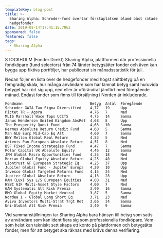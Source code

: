 ```yaml
---
templateKey: blog-post
title: >-
  Sharing Alpha: Schroder-fond övertar förstaplatsen bland bäst ratade
  hedgefonder
date: 2019-08-14T17:41:15.706Z
sponsored: false
featured: false
tags:
  - Sharing Alpha
---
```

STOCKHOLM (Fonder Direkt) Sharing Alpha, plattformen där professionella fondköpare (fund selectors) från 74 länder betygsätter fonder och även kan bygga upp fiktiva portföljer, har publicerat sin månadsstatistik för juli.



Nedan följer en lista över de hedgefonder med högst snittbetyg på en femgradig skala, hur många användare som har lämnat betyg samt huruvida betyget har rört sig upp, ned eller är oförändrat jämfört med föregående månad. Endast fonder som finns till försäljning i Norden är inkluderade.

```
Fondnamn                               Betyg  Antal  Föregående
Schroder GAIA Two Sigma Diversified    4,77   19     Upp       
Pictet TR - Agora                      4,76   7      Ned       
MLIS Marshall Wace Tops UCITS          4,75   14     Samma     
Janus Henderson United Kingdom AbsRet  4,68   8      Upp       
The Prosperity Quest Fund              4,63   10     Samma     
Hermes Absolute Return Credit Fund     4,60   5      Samma     
Man GLG Eurp Mid-Cap Eq Alt            4,60   7      Samma     
BNY Mellon Global Real Return          4,53   5      Ned       
Artemis Pan-European Absolute Return   4,51   8      Ned       
BSF Fixed Income Strategies Fund       4,47   7      Samma     
Polar Capital UK Absolute Equity       4,46   12     Samma     
JPM Global Macro Opportunities Fund    4,35   18     Ned       
Merian Global Equity Absolute Return   4,25   40     Ned       
Liontrust GF European Strategic Eq     4,25   37     Upp       
Jupiter Global Fund - Jupiter Europa   4,20   10     Upp       
Invesco Global Targeted Returns Fund   4,15   24     Ned       
Jupiter Global Absolute Return         4,13   28     Upp       
RAM (Lux) Sys L/S European Equities    4,00   31     Ned       
HSBC GIF Multi-Asset Style Factors     4,00   7      Ned       
GAM Systematic Alt Risk Premia         3,99   16     Samma     
BMO Global Equity Market Neutral       3,87   5      Samma     
Nordea 1 - Global Long Short Eq        3,71   23     Ned       
Aviva Investors Multi-Strat Trgt Ret   3,66   34     Samma     
Uni-Global Alt Risk Premia             3,40   9      Samma     
```

Vid sammanställningen tar Sharing Alpha bara hänsyn till betyg som satts av användare som kan identifiera sig som professionella fondköpare. Vem som helst kan tekniskt sett skapa ett konto på plattformen och betygsätta fonder, men för att betyget ska räknas med krävs denna verifiering.
